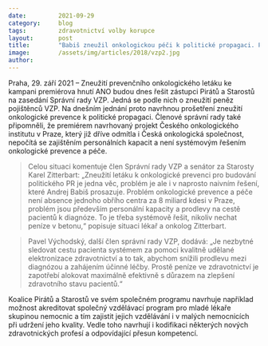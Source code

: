 ```yaml
---
date:         2021-09-29
category:     blog
tags:         zdravotnictví volby korupce
layout:       post
title:        "Babiš zneužil onkologickou péči k politické propagaci. Piráti a Starostové dnes navrhnou prošetření"
image:        /assets/img/articles/2018/vzp2.jpg
author:       
---
```



Praha, 29. září 2021 – Zneužití prevenčního onkologického letáku ke kampani premiérova hnutí ANO budou dnes řešit zástupci Pirátů a Starostů na zasedání Správní rady VZP. Jedná se podle nich o zneužití peněz pojištěnců VZP. Na dnešním jednání proto navrhnou prošetření zneužití onkologické prevence k politické propagaci. Členové správní rady také připomněli, že premiérem navrhovaný projekt Českého onkologického institutu v Praze, který již dříve odmítla i Česká onkologická společnost, nepočítá se zajištěním personálních kapacit a není systémovým řešením onkologické prevence a péče.

> Celou situaci komentuje člen Správní rady VZP a senátor za Starosty Karel Zitterbart: „Zneužití letáku k onkologické prevenci pro budování politického PR je jedna věc, problém je ale i v naprosto naivním řešení, které Andrej Babiš prosazuje. Problém onkologické prevence a péče není absence jednoho obřího centra za 8 miliard kdesi v Praze, problém jsou především personální kapacity a prodlevy na cestě pacientů k diagnóze. To je třeba systémově řešit, nikoliv nechat peníze v betonu,“ popisuje situaci lékař a onkolog Zitterbart.

> Pavel Východský, další člen správní rady VZP, dodává: „Je nezbytné sledovat cestu pacienta systémem za pomoci kvalitně udělané elektronizace zdravotnictví a to tak, abychom snížili prodlevu mezi diagnózou a zahájením účinné léčby. Prostě peníze ve zdravotnictví je zapotřebí alokovat maximálně efektivně s důrazem na zlepšení zdravotního stavu pacientů.“

Koalice Pirátů a Starostů ve svém společném programu navrhuje například možnost akreditovat společný vzdělávací program pro mladé lékaře skupinou nemocnic a tím zajistit jejich vzdělávání i v malých nemocnicích při udržení jeho kvality. Vedle toho navrhují i kodifikaci některých nových zdravotnických profesí a odpovídající přesun kompetencí. 
